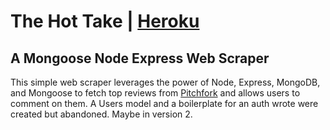 # The Hot Take | [Heroku](https://thehottake.herokuapp.com/)

## A Mongoose Node Express Web Scraper

This simple web scraper leverages the power of Node, Express, MongoDB, and Mongoose to fetch top reviews from [Pitchfork](https://pitchfork.com/) and allows users to comment on them. A Users model and a boilerplate for an auth wrote were created but abandoned. Maybe in version 2.
